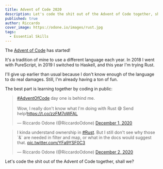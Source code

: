 ```yaml
---
title: Advent of Code 2020
description: Let's code the shit out of the Advent of Code together, shall we?
published: true
author: Riccardo
cover_image: https://odone.io/images/rust.jpg
tags:
  - Essential Skills
---
```


The [Advent of Code](https://adventofcode.com) has started!

It's a tradition of mine to use a different language each year. In 2018 I went with PureScript, in 2019 I switched to Haskell, and this year I'm trying Rust.

I'll give up earlier than usual because I don't know enough of the language to do real damages. Still, I'm already having a ton of fun.

The best part is learning together by coding in public:

<blockquote class="twitter-tweet"><p lang="en" dir="ltr"><a href="https://twitter.com/hashtag/AdventOfCode?src=hash&amp;ref_src=twsrc%5Etfw">#AdventOfCode</a> day one is behind me. <br><br>Wow, I really don&#39;t know what I&#39;m doing with Rust 😅 Send help!<a href="https://t.co/zzFM7oWFAL">https://t.co/zzFM7oWFAL</a></p>&mdash; Riccardo Odone (@RiccardoOdone) <a href="https://twitter.com/RiccardoOdone/status/1333853549520949256?ref_src=twsrc%5Etfw">December 1, 2020</a></blockquote>

<blockquote class="twitter-tweet"><p lang="en" dir="ltr">I kinda understand ownership in <a href="https://twitter.com/hashtag/Rust?src=hash&amp;ref_src=twsrc%5Etfw">#Rust</a>. But I still don&#39;t see why those `&amp;` are needed in filter and map, or what in the docs would suggest that. <a href="https://t.co/YFa9YSF0C3">pic.twitter.com/YFa9YSF0C3</a></p>&mdash; Riccardo Odone (@RiccardoOdone) <a href="https://twitter.com/RiccardoOdone/status/1334030317754216449?ref_src=twsrc%5Etfw">December 2, 2020</a></blockquote>

Let's code the shit out of the Advent of Code together, shall we?
